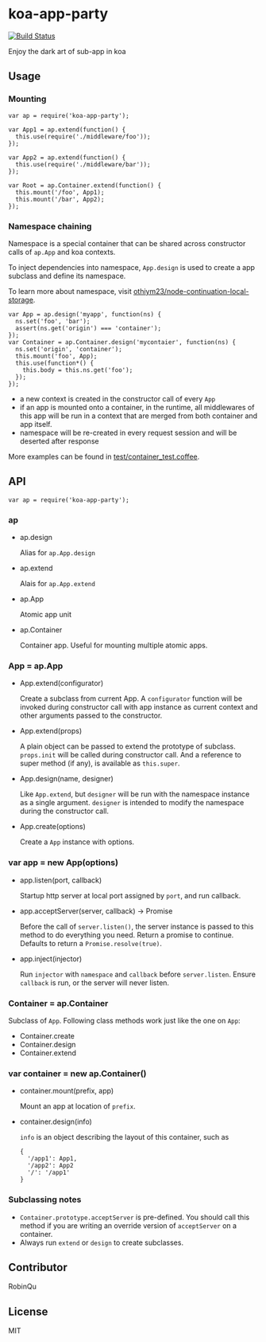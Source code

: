 # koa-app-party

[![Build Status](https://travis-ci.org/RobinQu/koa-app-party.svg)](https://travis-ci.org/RobinQu/koa-app-party)


Enjoy the dark art of sub-app in koa

## Usage

### Mounting

```
var ap = require('koa-app-party');

var App1 = ap.extend(function() {
  this.use(require('./middleware/foo'));
});

var App2 = ap.extend(function() {
  this.use(require('./middleware/bar'));
});

var Root = ap.Container.extend(function() {
  this.mount('/foo', App1);
  this.mount('/bar', App2);
});
```


### Namespace chaining

Namespace is a special container that can be shared across constructor calls of `ap.App` and koa contexts.

To inject dependencies into namespace, `App.design` is used to create a app subclass and define its namespace.

To learn more about namespace, visit [othiym23/node-continuation-local-storage](https://github.com/othiym23/node-continuation-local-storage).

```
var App = ap.design('myapp', function(ns) {
  ns.set('foo', 'bar');
  assert(ns.get('origin') === 'container');
});
var Container = ap.Container.design('mycontaier', function(ns) {
  ns.set('origin', 'container');
  this.mount('foo', App);
  this.use(function*() {
    this.body = this.ns.get('foo');
  });
});
```

* a new context is created in the constructor call of every `App`
* if an app is mounted onto a container, in the runtime, all middlewares of this app will be run in a context that are merged from both container and app itself.
* namespace will be re-created in every request session and will be deserted after response


More examples can be found in [test/container_test.coffee](test/container_test.coffee).


## API

```
var ap = require('koa-app-party');
```

### ap

* ap.design

  Alias for `ap.App.design`

* ap.extend

  Alais for `ap.App.extend`

* ap.App

  Atomic app unit

* ap.Container

  Container app. Useful for mounting multiple atomic apps.

### App = ap.App

* App.extend(configurator)

  Create a subclass from current App. A `configurator` function will be invoked during constructor call with app instance as current context and other arguments passed to the constructor.

* App.extend(props)

  A plain object can be passed to extend the prototype of subclass. `props.init` will be called during constructor call.
  And a reference to super method (if any), is available as `this.super`.

* App.design(name, designer)

  Like `App.extend`, but `designer` will be run with the namespace instance as a single argument. `designer` is intended to modify the namespace during the constructor call.

* App.create(options)

  Create a `App` instance with options.

### var app = new App(options)

* app.listen(port, callback)

  Startup http server at local port assigned by `port`, and run callback.

* app.acceptServer(server, callback) -> Promise

  Before the call of `server.listen()`, the server instance is passed to this method to do everything you need. Return a promise to continue. Defaults to return a `Promise.resolve(true)`.

* app.inject(injector)

  Run `injector` with `namespace` and `callback` before `server.listen`. Ensure `callback` is run, or the server will never listen.


### Container = ap.Container

Subclass of `App`. Following class methods work just like the one on `App`:

* Container.create
* Container.design
* Container.extend


### var container = new ap.Container()

* container.mount(prefix, app)

  Mount an app at location of `prefix`.

* container.design(info)

  `info` is an object describing the layout of this container, such as

  ```
  {
    '/app1': App1,
    '/app2': App2
    '/': '/app1'
  }
  ```

###  Subclassing notes

* `Container.prototype.acceptServer` is pre-defined. You should call this method if you are writing an override version of `acceptServer` on a container.
* Always run `extend` or `design` to create subclasses.


## Contributor

RobinQu

## License

MIT
